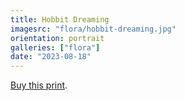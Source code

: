 ```yaml
---
title: Hobbit Dreaming
imagesrc: "flora/hobbit-dreaming.jpg"
orientation: portrait
galleries: ["flora"]
date: "2023-08-18"
---
```


[Buy this print](https://weshargrovephotography.square.site/product/hobbit-dreaming/70).
